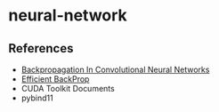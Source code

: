 # neural-network


## References
* [Backpropagation In Convolutional Neural Networks](https://www.jefkine.com/general/2016/09/05/backpropagation-in-convolutional-neural-networks/)
* [Efficient BackProp](http://yann.lecun.com/exdb/publis/pdf/lecun-98b.pdf)
* CUDA Toolkit Documents
* pybind11